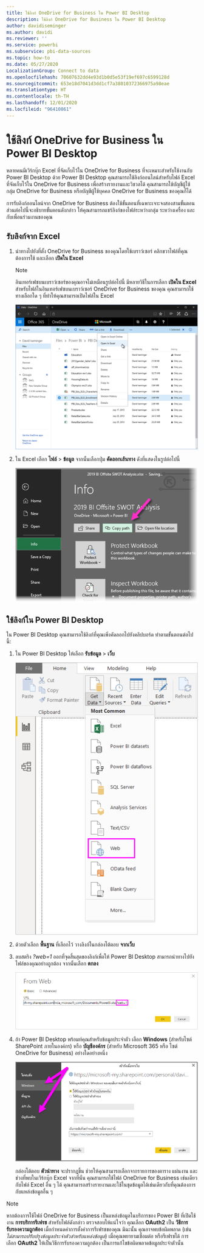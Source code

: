 ```yaml
---
title: ใช้ลิงก์ OneDrive for Business ใน Power BI Desktop
description: ใช้ลิงก์ OneDrive for Business ใน Power BI Desktop
author: davidiseminger
ms.author: davidi
ms.reviewer: ''
ms.service: powerbi
ms.subservice: pbi-data-sources
ms.topic: how-to
ms.date: 05/27/2020
LocalizationGroup: Connect to data
ms.openlocfilehash: 70607632dd4e93d1b0d5e53f19ef697c6599128d
ms.sourcegitcommit: 653e18d7041d3dd1cf7a38010372366975a98eae
ms.translationtype: HT
ms.contentlocale: th-TH
ms.lasthandoff: 12/01/2020
ms.locfileid: "96410861"
---
```

# <a name="use-onedrive-for-business-links-in-power-bi-desktop"></a>ใช้ลิงก์ OneDrive for Business ใน Power BI Desktop
หลายคนมีเวิร์กบุ๊ก Excel ที่จัดเก็บไว้ใน OneDrive for Business ที่จะเหมาะสำหรับใช้งานกับ Power BI Desktop ด้วย Power BI Desktop คุณสามารถใช้ลิงก์ออนไลน์สำหรับไฟล์ Excel ที่จัดเก็บไว้ใน OneDrive for Business เพื่อสร้างรายงานและวิชวลได้ คุณสามารถใช้บัญชีผู้ใช้กลุ่ม OneDrive for Business หรือบัญชีผู้ใช้บุคคล OneDrive for Business ของคุณก็ได้

การรับลิงก์ออนไลน์จาก OneDrive for Business ต้องใช้ขั้นตอนที่เฉพาะเจาะจงสองสามขั้นตอน ส่วนต่อไปนี้จะอธิบายขั้นตอนดังกล่าว ให้คุณสามารถแชร์ลิงก์ของไฟล์ระหว่างกลุ่ม ระหว่างเครื่อง และกับเพื่อนร่วมงานของคุณ

## <a name="get-a-link-from-excel"></a>รับลิงก์จาก Excel
1. นำทางไปยังที่ตั้ง OneDrive for Business ของคุณโดยใช้เบราว์เซอร์ คลิกขวาไฟล์ที่คุณต้องการใช้ และเลือก **เปิดใน Excel**
   
   > [!NOTE]
   > อินเทอร์เฟซบนเบราว์เซอร์ของคุณอาจไม่เหมือนรูปต่อไปนี้ มีหลายวิธีในการเลือก **เปิดใน Excel** สำหรับไฟล์ในอินเทอร์เฟซบนเบราว์เซอร์ OneDrive for Business ของคุณ คุณสามารถใช้ทางเลือกใด ๆ ที่ทำให้คุณสามารถเปิดไฟล์ใน Excel
   
   ![ภาพหน้าจอของ OneDrive ในเบราว์เซอร์ ที่แสดงการเลือกเปิดใน Excel](media/desktop-use-onedrive-business-links/odb-links_02.png)

2. ใน Excel เลือก **ไฟล์** > **ข้อมูล** จากนั้นเลือกปุ่ม **คัดลอกเส้นทาง** ดังที่แสดงในรูปต่อไปนี้
   
   ![ภาพหน้าจอของเมนูข้อมูล ที่แสดงการเลือกปุ่มคัดลอกเส้นทาง](media/desktop-use-onedrive-business-links/onedrive-copy-path.png)

## <a name="use-the-link-in-power-bi-desktop"></a>ใช้ลิงก์ใน Power BI Desktop
ใน Power BI Desktop คุณสามารถใช้ลิงก์ที่คุณเพิ่งคัดลอกไปยังคลิปบอร์ด ทำตามขั้นตอนต่อไปนี้:

1. ใน Power BI Desktop ให้เลือก **รับข้อมูล** > **เว็บ**
   
   ![ภาพหน้าจอของริบบอนรับข้อมูลใน Power BI Desktop ที่แสดงการเลือกเว็บ](media/desktop-use-onedrive-business-links/power-bi-web-link-onedrive.png)
2. ด้วยตัวเลือก **พื้นฐาน** ที่เลือกไว้ วางลิงก์ในกล่องโต้ตอบ **จากเว็บ**
3. ลบสตริง *?web=1* ออกที่จุดสิ้นสุดของลิงก์เพื่อให้ Power BI Desktop สามารถนำทางไปยังไฟล์ของคุณอย่างถูกต้อง จากนั้นเลือก **ตกลง**
   
    ![ภาพหน้าจอของกล่องโต้ตอบจากเว็บ ที่แสดงวิธีการลบสตริงออกจากเขตข้อมูล URL](media/desktop-use-onedrive-business-links/power-bi-web-link-confirmation.png) 
4. ถ้า Power BI Desktop พร้อมท์คุณสำหรับข้อมูลประจำตัว เลือก **Windows** (สำหรับไซต์ SharePoint ภายในองค์กร) หรือ **บัญชีองค์กร** (สำหรับ Microsoft 365 หรือ ไซต์ OneDrive for Business) อย่างใดอย่างหนึ่ง
   
   ![ภาพหน้าจอของพรอมท์ข้อมูลประจำตัวของ Power BI Desktop ที่แสดงการเลือกบัญชีของ Windows หรือองค์กร](media/desktop-use-onedrive-business-links/odb-links_06.png)

   กล่องโต้ตอบ **ตัวนำทาง** จะปรากฏขึ้น ช่วยให้คุณสามารถเลือกจากรายการของตาราง แผ่นงาน และช่วงที่พบในเวิร์กบุ๊ก Excel จากที่นั่น คุณสามารถใช้ไฟล์ OneDrive for Business เช่นเดียวกับไฟล์ Excel อื่น ๆ ได้ คุณสามารถสร้างรายงานและใช้ในชุดข้อมูลได้เช่นเดียวกับที่คุณต้องการกับแหล่งข้อมูลอื่น ๆ

> [!NOTE]
> หากต้องการใช้ไฟล์ OneDrive for Business เป็นแหล่งข้อมูลในบริการของ Power BI ที่เปิดใช้งาน **การบริการรีเฟรช** สำหรับไฟล์ดังกล่าว ตรวจสอบให้แน่ใจว่า คุณเลือก **OAuth2** เป็น **วิธีการรับรองความถูกต้อง** เมื่อกำหนดค่าการตั้งค่าการรีเฟรชของคุณ มิฉะนั้น คุณอาจพบข้อผิดพลาด (เช่น *ไม่สามารถปรับปรุงข้อมูลประจำตัวสำหรับแหล่งข้อมูล*) เมื่อคุณพยายามเชื่อมต่อ หรือรีเฟรชได้ การเลือก **OAuth2** ให้เป็นวิธีการรับรองความถูกต้อง เป็นการแก้ไขข้อผิดพลาดข้อมูลประจำตัวนั้น
>
